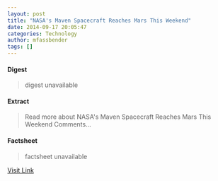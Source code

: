 ```yaml
---
layout: post
title: "NASA's Maven Spacecraft Reaches Mars This Weekend"
date: 2014-09-17 20:05:47
categories: Technology
author: mfassbender
tags: []
---
```



#### Digest
>digest unavailable

#### Extract
>Read more about NASA&#039;s Maven Spacecraft Reaches Mars This Weekend Comments...

#### Factsheet
>factsheet unavailable

[Visit Link](http://www.pddnet.com/news/2014/09/nasas-maven-spacecraft-reaches-mars-weekend)


